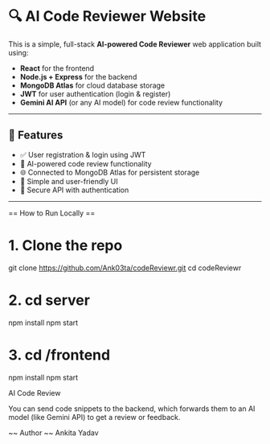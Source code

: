 # 🔍 AI Code Reviewer Website

This is a simple, full-stack **AI-powered Code Reviewer** web application built using:

- **React** for the frontend  
- **Node.js + Express** for the backend  
- **MongoDB Atlas** for cloud database storage  
- **JWT** for user authentication (login & register)  
- **Gemini AI API** (or any AI model) for code review functionality

---

## 🚀 Features

- ✅ User registration & login using JWT
- 🧠 AI-powered code review functionality
- 🌐 Connected to MongoDB Atlas for persistent storage
- 🎯 Simple and user-friendly UI
- 🔐 Secure API with authentication

---
== How to Run Locally ==

# 1. Clone the repo
git clone https://github.com/Ank03ta/codeReviewr.git
cd codeReviewr

# 2. cd server
npm install
npm start

# 3. cd /frontend
npm install
npm start

AI Code Review


You can send code snippets to the backend, which forwards them to an AI model (like Gemini API) to get a review or feedback.

 ~~ Author ~~
 Ankita Yadav


